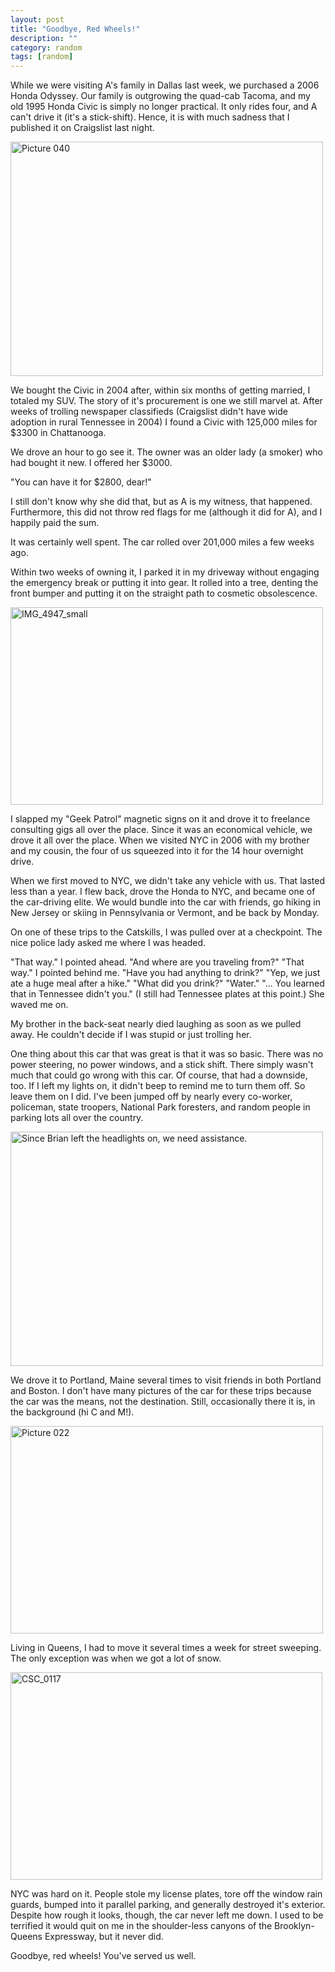 ```yaml
---
layout: post
title: "Goodbye, Red Wheels!"
description: ""
category: random
tags: [random]
---
```

While we were visiting A's family in Dallas last week, we purchased a 2006 Honda Odyssey. Our family is outgrowing the quad-cab Tacoma, and my old 1995 Honda Civic is simply no longer practical. It only rides four, and A can't drive it (it's a stick-shift). Hence, it is with much sadness that I published it on Craigslist last night.

<a href="http://daileyleaf.com/wp-content/uploads/2014/10/Picture-040-e1413943112952.jpg"><img src="http://daileyleaf.com/wp-content/uploads/2014/10/Picture-040-e1413943112952.jpg" alt="Picture 040" width="500" height="375" class="alignnone size-full wp-image-735" /></a>

We bought the Civic in 2004 after, within six months of getting married, I totaled my SUV. The story of it's procurement is one we still marvel at. After weeks of trolling newspaper classifieds (Craigslist didn't have wide adoption in rural Tennessee in 2004) I found a Civic with 125,000 miles for $3300 in Chattanooga.

We drove an hour to go see it. The owner was an older lady (a smoker) who had bought it new. I offered her $3000.

"You can have it for $2800, dear!"

I still don't know why she did that, but as A is my witness, that happened. Furthermore, this did not throw red flags for me (although it did for A), and I happily paid the sum.

It was certainly well spent. The car rolled over 201,000 miles a few weeks ago.

Within two weeks of owning it, I parked it in my driveway without engaging the emergency break or putting it into gear. It rolled into a tree, denting the front bumper and putting it on the straight path to cosmetic obsolescence.

<a href="http://daileyleaf.com/wp-content/uploads/2014/10/IMG_4947_small.jpg"><img src="http://daileyleaf.com/wp-content/uploads/2014/10/IMG_4947_small.jpg" alt="IMG_4947_small" width="500" height="316" class="alignnone size-full wp-image-737" /></a>

I slapped my "Geek Patrol" magnetic signs on it and drove it to freelance consulting gigs all over the place. Since it was an economical vehicle, we drove it all over the place. When we visited NYC in 2006 with my brother and my cousin, the four of us squeezed into it for the 14 hour overnight drive.

When we first moved to NYC, we didn't take any vehicle with us. That lasted less than a year. I flew back, drove the Honda to NYC, and became one of the car-driving elite. We would bundle into the car with friends, go hiking in New Jersey or skiing in Pennsylvania or Vermont, and be back by Monday.

On one of these trips to the Catskills, I was pulled over at a checkpoint. The nice police lady asked me where I was headed.

"That way." I pointed ahead.
"And where are you traveling from?"
"That way." I pointed behind me.
"Have you had anything to drink?"
"Yep, we just ate a huge meal after a hike."
"What did you drink?"
"Water."
"... You learned that in Tennessee didn't you." (I still had Tennessee plates at this point.)
She waved me on.

My brother in the back-seat nearly died laughing as soon as we pulled away. He couldn't decide if I was stupid or just trolling her.

One thing about this car that was great is that it was so basic. There was no power steering, no power windows, and a stick shift. There simply wasn't much that could go wrong with this car. Of course, that had a downside, too. If I left my lights on, it didn't beep to remind me to turn them off. So leave them on I did. I've been jumped off by nearly every co-worker, policeman, state troopers, National Park foresters, and random people in parking lots all over the country.

<a href="http://daileyleaf.com/wp-content/uploads/2014/10/Picture-059-e1413943075151.jpg"><img src="http://daileyleaf.com/wp-content/uploads/2014/10/Picture-059-e1413943075151.jpg" alt="Since Brian left the headlights on, we need assistance." width="500" height="375" class="alignnone size-full wp-image-734" /></a>

We drove it to Portland, Maine several times to visit friends in both Portland and Boston. I don't have many pictures of the car for these trips because the car was the means, not the destination. Still, occasionally there it is, in the background (hi C and M!).

<a href="http://daileyleaf.com/wp-content/uploads/2014/10/Picture-022-e1413943184874.jpg"><img src="http://daileyleaf.com/wp-content/uploads/2014/10/Picture-022-e1413943184874.jpg" alt="Picture 022" width="500" height="332" class="alignnone size-full wp-image-736" /></a>

Living in Queens, I had to move it several times a week for street sweeping. The only exception was when we got a lot of snow.

<a href="http://daileyleaf.com/wp-content/uploads/2014/10/CSC_0117-e1413943251212.jpg"><img src="http://daileyleaf.com/wp-content/uploads/2014/10/CSC_0117-e1413943251212.jpg" alt="CSC_0117" width="499" height="332" class="alignnone size-full wp-image-738" /></a>

NYC was hard on it. People stole my license plates, tore off the window rain guards, bumped into it parallel parking, and generally destroyed it's exterior. Despite how rough it looks, though, the car never left me down. I used to be terrified it would quit on me in the shoulder-less canyons of the Brooklyn-Queens Expressway, but it never did.

Goodbye, red wheels! You've served us well.
